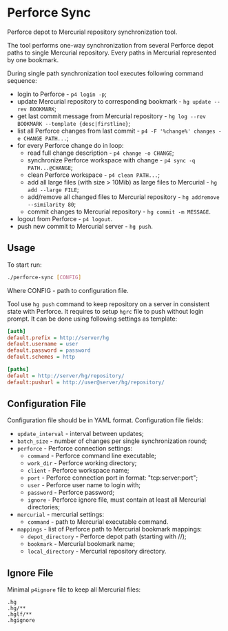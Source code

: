 # Perforce Sync

Perforce depot to Mercurial repository synchronization tool.

The tool performs one-way synchronization from several Perforce depot paths to single Mercurial repository. Every paths
in Mercurial represented by one bookmark.

During single path synchronization tool executes following command sequence:

* login to Perforce - `p4 login -p`;
* update Mercurial repository to corresponding bookmark - `hg update --rev BOOKMARK`;
* get last commit message from Mercurial repository - `hg log --rev BOOKMARK --template {desc|firstline}`;
* list all Perforce changes from last commit - `p4 -F '%change%' changes -e CHANGE PATH...`;
* for every Perforce change do in loop:
    * read full change description - `p4 change -o CHANGE`;
    * synchronize Perforce workspace with change - `p4 sync -q PATH...@CHANGE`;
    * clean Perforce workspace - `p4 clean PATH...`;
    * add all large files (with size > 10Mib) as large files to Mercurial - `hg add --large FILE`;
    * add/remove all changed files to Mercurial repository - `hg addremove --similarity 80`;
    * commit changes to Mercurial repository - `hg commit -m MESSAGE`.
* logout from Perforce - `p4 logout`.
* push new commit to Mercurial server - `hg push`.

## Usage

To start run:

```bash
./perforce-sync [CONFIG]
```

Where CONFIG - path to configuration file.

Tool use `hg push` command to keep repository on a server in consistent state with Perforce. It requires to setup `hgrc`
file to push without login prompt. It can be done using following settings as template:

```ini
[auth]
default.prefix = http://server/hg
default.username = user
default.password = password
default.schemes = http

[paths]
default = http://server/hg/repository/
default:pushurl = http://user@server/hg/repository/
```

## Configuration File

Configuration file should be in YAML format. Configuration file fields:

* `update_interval` - interval between updates;
* `batch_size` - number of changes per single synchronization round;
* `perforce` - Perforce connection settings:
    * `command` - Perforce command line executable;
    * `work_dir` - Perforce working directory;
    * `client` - Perforce workspace name;
    * `port` - Perforce connection port in format: "tcp:server:port";
    * `user` - Perforce user name to login with;
    * `password` - Perforce password;
    * `ignore` - Perforce ignore file, must contain at least all Mercurial directories;
* `mercurial` - mercurial settings:
    * `command` - path to Mercurial executable command.
* `mappings` - list of Perforce path to Mercurial bookmark mappings:
    * `depot_directory` - Perforce depot path (starting with //);
    * `bookmark` - Mercurial bookmark name;
    * `local_directory` - Mercurial repository directory.

## Ignore File

Minimal `p4ignore` file to keep all Mercurial files:

```text
.hg
.hg/**
.hglf/**
.hgignore
```
